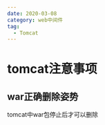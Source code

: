 ```yaml
---
date: 2020-03-08
category: web中间件
tag:
  - Tomcat
---
```


# tomcat注意事项

## war正确删除姿势

tomcat中war包停止后才可以删除
